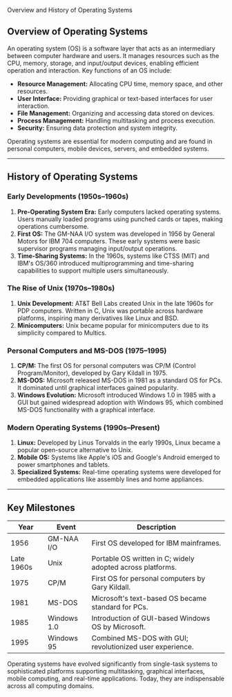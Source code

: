 Overview and History of Operating Systems

## Overview of Operating Systems

An operating system (OS) is a software layer that acts as an intermediary between computer hardware and users. It manages resources such as the CPU, memory, storage, and input/output devices, enabling efficient operation and interaction. Key functions of an OS include:

- **Resource Management:** Allocating CPU time, memory space, and other resources.
- **User Interface:** Providing graphical or text-based interfaces for user interaction.
- **File Management:** Organizing and accessing data stored on devices.
- **Process Management:** Handling multitasking and process execution.
- **Security:** Ensuring data protection and system integrity.

Operating systems are essential for modern computing and are found in personal computers, mobile devices, servers, and embedded systems.

---

## History of Operating Systems

### Early Developments (1950s–1960s)

1. **Pre-Operating System Era:** Early computers lacked operating systems. Users manually loaded programs using punched cards or tapes, making operations cumbersome.
2. **First OS:** The GM-NAA I/O system was developed in 1956 by General Motors for IBM 704 computers. These early systems were basic supervisor programs managing input/output operations.
3. **Time-Sharing Systems:** In the 1960s, systems like CTSS (MIT) and IBM's OS/360 introduced multiprogramming and time-sharing capabilities to support multiple users simultaneously.

### The Rise of Unix (1970s–1980s)

1. **Unix Development:** AT&T Bell Labs created Unix in the late 1960s for PDP computers. Written in C, Unix was portable across hardware platforms, inspiring many derivatives like Linux and BSD.
2. **Minicomputers:** Unix became popular for minicomputers due to its simplicity compared to Multics.

### Personal Computers and MS-DOS (1975–1995)

1. **CP/M:** The first OS for personal computers was CP/M (Control Program/Monitor), developed by Gary Kildall in 1975.
2. **MS-DOS:** Microsoft released MS-DOS in 1981 as a standard OS for PCs. It dominated until graphical interfaces gained popularity.
3. **Windows Evolution:** Microsoft introduced Windows 1.0 in 1985 with a GUI but gained widespread adoption with Windows 95, which combined MS-DOS functionality with a graphical interface.

### Modern Operating Systems (1990s–Present)

1. **Linux:** Developed by Linus Torvalds in the early 1990s, Linux became a popular open-source alternative to Unix.
2. **Mobile OS:** Systems like Apple's iOS and Google's Android emerged to power smartphones and tablets.
3. **Specialized Systems:** Real-time operating systems were developed for embedded applications like assembly lines and home appliances.

---

## Key Milestones

| Year       | Event       | Description                                                |
| ---------- | ----------- | ---------------------------------------------------------- |
| 1956       | GM-NAA I/O  | First OS developed for IBM mainframes.                     |
| Late 1960s | Unix        | Portable OS written in C; widely adopted across platforms. |
| 1975       | CP/M        | First OS for personal computers by Gary Kildall.           |
| 1981       | MS-DOS      | Microsoft's text-based OS became standard for PCs.         |
| 1985       | Windows 1.0 | Introduction of GUI-based Windows OS by Microsoft.         |
| 1995       | Windows 95  | Combined MS-DOS with GUI; revolutionized user experience.  |

Operating systems have evolved significantly from single-task systems to sophisticated platforms supporting multitasking, graphical interfaces, mobile computing, and real-time applications. Today, they are indispensable across all computing domains.
